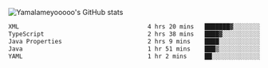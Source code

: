 ![Yamalameyooooo's GitHub stats](https://github-readme-stats.vercel.app/api?username=yamalameyooooo&theme=transparent&show_icons=true\&show=reviews,discussions_started,discussions_answered,prs_merged,prs_merged_percentage)

<!--START_SECTION:waka-->

```txt
XML                                    4 hrs 20 mins   ███████▓░░░░░░░░░░░░░░░░░   31.08 %
TypeScript                             2 hrs 38 mins   ████▓░░░░░░░░░░░░░░░░░░░░   18.90 %
Java Properties                        2 hrs 9 mins    ████░░░░░░░░░░░░░░░░░░░░░   15.43 %
Java                                   1 hr 51 mins    ███▒░░░░░░░░░░░░░░░░░░░░░   13.36 %
YAML                                   1 hr 2 mins     ██░░░░░░░░░░░░░░░░░░░░░░░   07.42 %
```

<!--END_SECTION:waka-->
